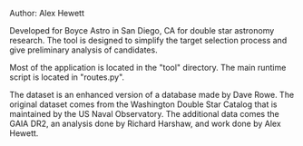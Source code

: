 Author: Alex Hewett

Developed for Boyce Astro in San Diego, CA for double star astronomy research. The tool is designed to simplify 
the target selection process and give preliminary analysis of candidates. 

Most of the application is located in the "tool" directory. The main runtime script is located in "routes.py".

The dataset is an enhanced version of a database made by Dave Rowe. The original dataset comes from the 
Washington Double Star Catalog that is maintained by the US Naval Observatory. The additional data comes the GAIA DR2, 
an analysis done by Richard Harshaw, and work done by Alex Hewett. 
